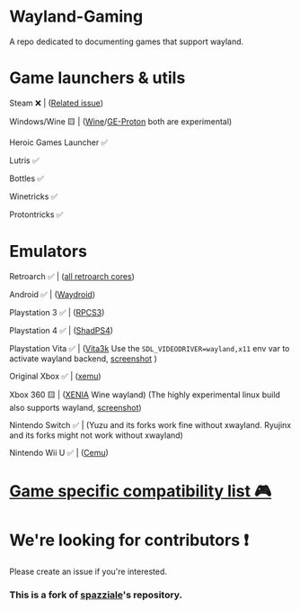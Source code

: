 # Wayland-Gaming

A repo dedicated to documenting games that support wayland.

# Game launchers & utils

Steam ❌ | ([Related issue](https://github.com/ValveSoftware/steam-for-linux/issues/4924))

Windows/Wine 🟨 | ([Wine](https://gitlab.winehq.org/wine/wine)/[GE-Proton](https://github.com/GloriousEggroll/proton-ge-custom) both are experimental) 

Heroic Games Launcher ✅

Lutris ✅

Bottles ✅

Winetricks ✅

Protontricks ✅

# Emulators

Retroarch ✅ | ([all retroarch cores](https://docs.libretro.com/guides/core-list/#)) 

Android ✅ | ([Waydroid](waydro.id)) 

Playstation 3 ✅ | ([RPCS3](https://rpcs3.net/)) 

Playstation 4 ✅ | ([ShadPS4](https://shadps4.net))

Playstation Vita ✅ | ([Vita3k](https://vita3k.org/) Use the `SDL_VIDEODRIVER=wayland,x11` env var to activate wayland backend, [screenshot](/emulators/screenshots/XEMU.png) ) 

Original Xbox ✅ | ([xemu](https://xemu.app/))

Xbox 360 🟨 | ([XENIA](https://github.com/xenia-canary/xenia-canary) Wine wayland) (The highly experimental linux build also supports wayland, [screenshot](/emulators/screenshots/Xenia_Linux.png))

Nintendo Switch ✅ |  (Yuzu and its forks work fine without xwayland. Ryujinx and its forks might not work without xwayland)

Nintendo Wii U ✅ | ([Cemu](https://cemu.info/)) 

# [Game specific compatibility list 🎮 ](https://github.com/Twig6943/Wayland-Gaming/blob/main/Games/README.MD)

# We're looking for contributors ❗

Please create an issue if you're interested. 

### This is a fork of [spazziale](https://github.com/spazziale/Wayland-Native-Games-Compatibility-List)'s repository.
